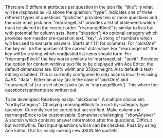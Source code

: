 There are 6 different attributes per question in the json file:
	"title": Is what will be displayed as H3 above the question.
	"type": Indicates one of three different types of questions.
		"pickOne" provides two or more questions and the user must pick one.
		"rearrangeList" provides a list of statements which must be placed in the correct order.
		"rearrangeBlock" is similar to lists but with potential for column sets. Items 
	"situation": An optional category which provides non-header pre-question text.
	"key": A string of numbers which will be used to evaluate answers. Starts at 1 (11 for columns).
		For "pickOne" the key will be the number of the correct data value.
		For "rearrangeList" the key will be a string which readjusted list items should form.
		For "rearrangeBlock" the key works similarly to 'rearrangeList'.
	"aceit": Provides the option for content within a text file to be displayed with Ace Editor, the default dimensions are 100% width and 350px height. Also default is text-editing disabled. This is currently configured to only access local files using AJAX.
	"data": Either an array (as in the case of 'pickOne' and 'rearrangeList') or a set object pairs (as in 'rearrangeBlock'). This where the questions/statments are written out.

To be developed:
	Relatively easily:
		"pickSome": A multiple choice set.
		"sortbyCategory": Changing rearrangeBlock to a sort-by-category type question. Currently can be sorted but not verified.
		Make columns in rearrangeBlock to be customizable.
	Somewhat challenging:
		"showAnswer": A section which contains answer information after the questions.
	Difficult but worthwhile:
		Text input questions which can be checked. Possibly using Ace Editor.
		GUI for easily making new JSON file quizlets.
